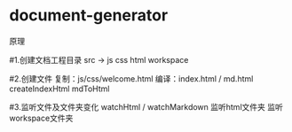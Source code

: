 # document-generator
原理

#1.创建文档工程目录 src -> js css html workspace

#2.创建文件 复制：js/css/welcome.html 编译：index.html / md.html createIndexHtml mdToHtml

#3.监听文件及文件夹变化 watchHtml / watchMarkdown 监听html文件夹 监听workspace文件夹
